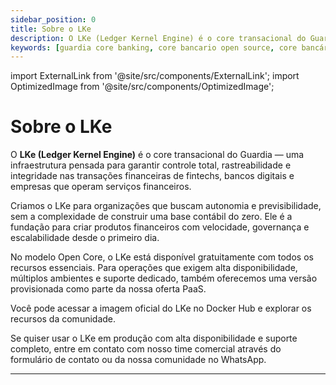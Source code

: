 ```yaml
---
sidebar_position: 0
title: Sobre o LKe
description: O LKe (Ledger Kernel Engine) é o core transacional do Guardia, ideal para fintechs e bancos digitais que buscam escalabilidade, segurança e integridade em tempo real.
keywords: [guardia core banking, core bancario open source, core bancário escalavel, ledger transacional, transações em tempo real]
---
```


import ExternalLink from '@site/src/components/ExternalLink';
import OptimizedImage from '@site/src/components/OptimizedImage';

# Sobre o LKe

O **LKe (Ledger Kernel Engine)** é o core transacional do Guardia — uma infraestrutura pensada para garantir controle total, rastreabilidade e integridade nas transações financeiras de fintechs, bancos digitais e empresas que operam serviços financeiros.

Criamos o LKe para organizações que buscam autonomia e previsibilidade, sem a complexidade de construir uma base contábil do zero. Ele é a fundação para criar produtos financeiros com velocidade, governança e escalabilidade desde o primeiro dia.

No modelo Open Core, o LKe está disponível gratuitamente com todos os recursos essenciais. Para operações que exigem alta disponibilidade, múltiplos ambientes e suporte dedicado, também oferecemos uma versão provisionada como parte da nossa oferta PaaS.

Você pode acessar a imagem oficial do LKe no <ExternalLink type="DOCKER_HUB">Docker Hub</ExternalLink> e explorar os recursos da comunidade.

Se quiser usar o LKe em produção com alta disponibilidade e suporte completo, entre em contato com nosso time comercial através do <ExternalLink type="CONTACT_FORM">formulário de contato</ExternalLink> ou da nossa comunidade no <ExternalLink type="WHATSAPP_COMMUNITY">WhatsApp</ExternalLink>.

---

<OptimizedImage
  src="/img/banner-lke.svg"
  alt="Ledger Kernel Engine Banner"
  width={960}
  height={200}
/>

